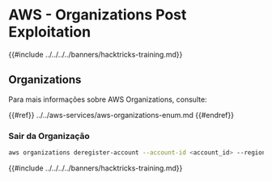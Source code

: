 # AWS - Organizations Post Exploitation

{{#include ../../../../banners/hacktricks-training.md}}

## Organizations

Para mais informações sobre AWS Organizations, consulte:

{{#ref}}
../../aws-services/aws-organizations-enum.md
{{#endref}}

### Sair da Organização
```bash
aws organizations deregister-account --account-id <account_id> --region <region>
```
{{#include ../../../../banners/hacktricks-training.md}}
